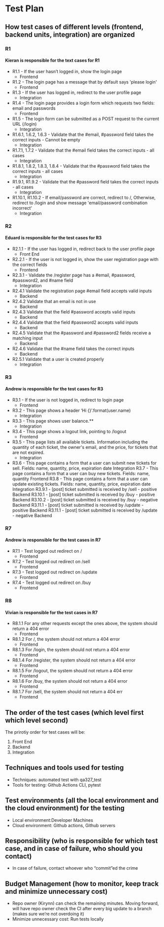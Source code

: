 # Test Plan
## How test cases of different levels (frontend, backend units, integration) are organized
### R1
#### Kieran is responsible for the text cases for R1
* R1.1 - If the user hasn’t logged in, show the login page
    * Frontend
* R1.2 - The login page has a message that by default says 'please login'
    * Frontend 
* R1.3 - If the user has logged in, redirect to the user profile page
    * Integration 
* R1.4 - The login page provides a login form which requests two fields: email and passwords
    * Frontend
* R1.5 - The login form can be submitted as a POST request to the current URL (/login)
    * Integration
* R1.6.1, 1.6.2, 1.6.3  - Validate that the #email, #password field takes the correct inputs - Cannot be empty
    * Integration
* R1.7.1, 1.7.2 - Validate that the #email field takes the correct inputs - all cases
    * Integration
* R1.8.1, 1.8.2, 1.8.3, 1.8.4 - Validate that the #password field takes the correct inputs - all cases
    * Integration
* R1.9.1, R1.9.2 - Validate that the #password field takes the correct inputs - all cases
    * Integration
* R1.10.1, R1.10.2 - If email/password are correct, redirect to /, Otherwise, redirect to /login and show message 'email/password combination incorrect'
    * Integration

### R2
#### Eduard is responsible for the test cases for R3
* R2.1.1 - If the user has logged in, redirect back to the user profile page
    * Front End
* R2.2.1 - If the user is not logged in, show the user registration page with the correct fields
    * Frontend
* R2.3.1 - Validate the /register page has a #email, #password, #password2, and #name field
    * Integration
* R2.4.1 Validate the registration page #email field accepts valid inputs
    * Backend
* R2.4.2 Validate that an email is not in use
    * Backend
* R2.4.3 Validate that the field #password accepts valid inputs
    * Backend
* R2.4.4 Validate that the field #password2 accepts valid inputs
    * Backend
* R2.4.5 Validate that the #password and #password2 fields receive a matching input
    * Backend
* R2.4.6 Validate that the #name field takes the correct inputs
    * Backend
* R2.5.1 Validate that a user is created properly
    * Integration

### R3
#### Andrew is responsible for the test cases for R3
* R3.1 - If the user is not logged in, redirect to login page
    * Frontend
* R3.2 - This page shows a header ‘Hi {}’.format(user.name)
    * Integration
* R3.3 - This page shows user balance.**
    * Integration
* R3.4 - This page shows a logout link, pointing to /logout
    * Frontend
* R3.5 - This page lists all available tickets. Information including the quantity of each ticket, the owner's email, and the price, for tickets that are not expired.
    * Integration
* R3.6 - This page contains a form that a user can submit new tickets for sell. Fields: name, quantity, price, expiration date
Integration
R3.7 - This page contains a form that a user can buy new tickets. Fields: name, quantity
Frontend
R3.8 - This page contains a form that a user can update existing tickets. Fields: name, quantity, price, expiration date
Integration
R3.9.1 - [post] ticket submitted is received by /sell - positive
Backend
R3.10.1 - [post] ticket submitted is received by /buy - positive
Backend
R3.10.2 - [post] ticket submitted is received by /buy - negative
Backend
R3.11.1 - [post] ticket submitted is received by /update - positive
Backend
R3.11.1 - [post] ticket submitted is received by /update - negative
Backend

### R7
#### Andrew is responsible for the test cases in R7
* R7.1 - Test logged out redirect on /
    * Frontend
* R7.2 - Test logged out redirect on /sell
    * Frontend
* R7.3 - Test logged out redirect on /update
    * Frontend
* R7.4 - Test logged out redirect on /buy
    * Frontend

### R8
#### Vivian is responsible for the test cases in R7
* R8.1.1 For any other requests except the ones above, the system should return a 404 error
    * Frontend
* R8.1.2 For /, the system should not return a 404 error
    * Frontend
* R8.1.3 For /login, the system should not return a 404 error
    * Frontend
* R8.1.4 For /register, the system should not return a 404 error
    * Frontend
* R8.1.5 For /logout, the system should not return a 404 error
    * Frontend
* R8.1.6 For /buy, the system should not return a 404 error
    * Frontend
* R8.1.7 For /sell, the system should not return a 404 err
    * Frontend


## The order of the test cases (which level first which level second)
The prirotiy order for test cases will be:
1) Front End
2) Backend
3) Integration

## Techniques and tools used for testing
* Techniques: automated test with qa327_test
* Tools for testing: Github Actions CLI, pytest

## Test environments (all the local environment and the cloud environment) for the testing
* Local environment:Developer Machines
* Cloud environment: Github actions, Github servers

## Responsibility (who is responsible for which test case, and in case of failure, who should you contact)
* In case of failure, contact whoever who “commit”ed the crime

## Budget Management  (how to monitor, keep track and minimize unnecessary cost)
* Repo owner (Kirynn) can check the remaining minutes. Moving forward, will have repo owner check the CI after every big update to a branch (makes sure we’re not overdoing it)
* Minimize unnecessary cost: Run tests locally
